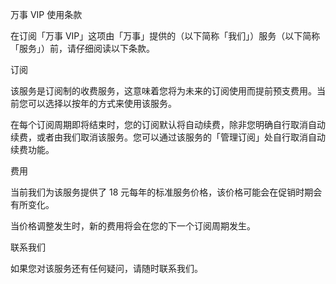 万事 VIP 使用条款

在订阅「万事 VIP」这项由「万事」提供的（以下简称「我们」）服务（以下简称「服务」）前，请仔细阅读以下条款。

订阅

该服务是订阅制的收费服务，这意味着您将为未来的订阅使用而提前预支费用。当前您可以选择以按年的方式来使用该服务。

在每个订阅周期即将结束时，您的订阅默认将自动续费，除非您明确自行取消自动续费，或者由我们取消该服务。您可以通过该服务的「管理订阅」处自行取消自动续费功能。

费用

当前我们为该服务提供了 18 元每年的标准服务价格，该价格可能会在促销时期会有所变化。

当价格调整发生时，新的费用将会在您的下一个订阅周期发生。

联系我们

如果您对该服务还有任何疑问，请随时联系我们。